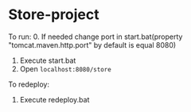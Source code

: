 # Store-project

To run:
0. If needed change port in start.bat(property "tomcat.maven.http.port" by default is equal 8080)
1. Execute start.bat
2. Open `localhost:8080/store`

To redeploy:
1. Execute redeploy.bat

